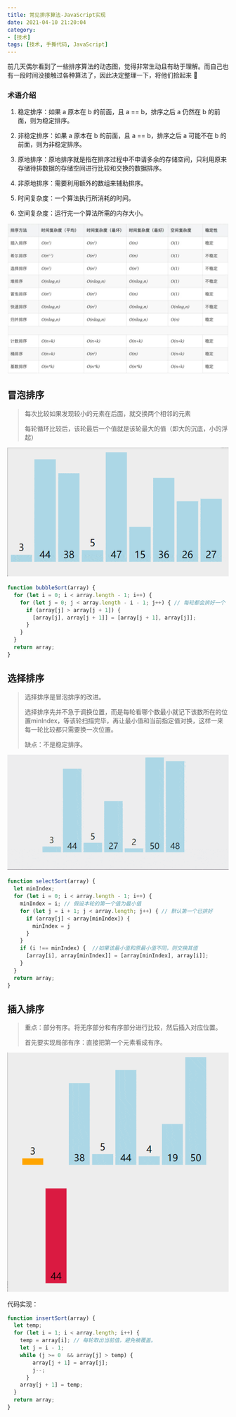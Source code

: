 ```yaml
---
title: 常见排序算法-JavaScript实现
date: 2021-04-10 21:20:04
category: 
- [技术]
tags: [技术, 手撕代码, JavaScript]
---
```


前几天偶尔看到了一些排序算法的动态图，觉得非常生动且有助于理解。而自己也有一段时间没接触过各种算法了，因此决定整理一下，将他们拾起来 📝

<!-- more -->

### 术语介绍

1. 稳定排序：如果 a 原本在 b 的前面，且 a == b，排序之后 a 仍然在 b 的前面，则为稳定排序。

2. 非稳定排序：如果 a 原本在 b 的前面，且 a == b，排序之后 a 可能不在 b 的前面，则为非稳定排序。

3. 原地排序：原地排序就是指在排序过程中不申请多余的存储空间，只利用原来存储待排数据的存储空间进行比较和交换的数据排序。

4. 非原地排序：需要利用额外的数组来辅助排序。

5. 时间复杂度：一个算法执行所消耗的时间。

6. 空间复杂度：运行完一个算法所需的内存大小。

![对比图](/images/algorithms/sort-table.jpg)

## 冒泡排序

> 每次比较如果发现较小的元素在后面，就交换两个相邻的元素
> 
> 每轮循环比较后，该轮最后一个值就是该轮最大的值（即大的沉底，小的浮起）

![冒泡排序](/images/algorithms/bubble.gif)

```js
function bubbleSort(array) {
  for (let i = 0; i < array.length - 1; i++) {
    for (let j = 0; j < array.length - i - 1; j++) { // 每轮都会排好一个
      if (array[j] > array[j + 1]) {
        [array[j], array[j + 1]] = [array[j + 1], array[j]];
      }
    }
  }
  return array;
}
```

## 选择排序

> 选择排序是冒泡排序的改进。
>
> 选择排序先并不急于调换位置，而是每轮看哪个数最小就记下该数所在的位置minIndex，等该轮扫描完毕，再让最小值和当前指定值对换，这样一来每一轮比较都只需要换一次位置。
>
> 缺点：不是稳定排序。

![选择排序](/images/algorithms/select.gif)

```js
function selectSort(array) {
  let minIndex;
  for (let i = 0; i < array.length - 1; i++) {
    minIndex = i; // 假设本轮的第一个值为最小值
    for (let j = i + 1; j < array.length; j++) { // 默认第一个已排好
      if (array[j] < array[minIndex]) {
        minIndex = j
      }
    }
    if (i !== minIndex) {  //如果该最小值和原最小值不同，则交换其值
      [array[i], array[minIndex]] = [array[minIndex], array[i]];
    }
  }
  return array;
}
```

## 插入排序

> 重点：部分有序。将无序部分和有序部分进行比较，然后插入对应位置。
>
> 首先要实现局部有序：直接把第一个元素看成有序。

![插入排序](/images/algorithms/insert.gif)

代码实现：

```js
function insertSort(array) {
  let temp;
  for (let i = 1; i < array.length; i++) {
    temp = array[i]; // 每轮取出当前值，避免被覆盖。
    let j = i - 1;
    while (j >= 0  && array[j] > temp) {
        array[j + 1] = array[j];
        j--;
      }
    array[j + 1] = temp;
  }
  return array;
}
```
